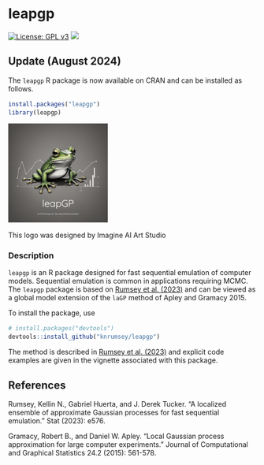 leapgp
================

[![License: GPL
v3](https://img.shields.io/badge/License-GPLv3-blue.svg)](https://www.gnu.org/licenses/gpl-3.0)
[![](https://img.shields.io/badge/devel%20version-1.0.0-purple.svg)](https://github.com/knrumsey/leapgp)

## Update (August 2024)

The `leapgp` R package is now available on CRAN and can be installed as
follows.

``` r
install.packages("leapgp")
library(leapgp)
```

<div class="figure">

<img src="inst/logos/LEAPGP.png" alt="This logo was designed by Imagine AI Art Studio" width="40%" />
<p class="caption">
This logo was designed by Imagine AI Art Studio
</p>

</div>

### Description

<!-- README.md is generated from README.Rmd. Please edit that file -->

`leapgp` is an R package designed for fast sequential emulation of
computer models. Sequential emulation is common in applications
requiring MCMC. The `leapgp` package is based on [Rumsey et
al. (2023)](https://onlinelibrary.wiley.com/doi/pdf/10.1002/sta4.576)
and can be viewed as a global model extension of the `laGP` method of
Apley and Gramacy 2015.

To install the package, use

``` r
# install.packages("devtools")
devtools::install_github("knrumsey/leapgp")
```

The method is described in [Rumsey et
al. (2023)](https://onlinelibrary.wiley.com/doi/pdf/10.1002/sta4.576)
and explicit code examples are given in the vignette associated with
this package.

## References

Rumsey, Kellin N., Gabriel Huerta, and J. Derek Tucker. “A localized
ensemble of approximate Gaussian processes for fast sequential
emulation.” Stat (2023): e576.

Gramacy, Robert B., and Daniel W. Apley. “Local Gaussian process
approximation for large computer experiments.” Journal of Computational
and Graphical Statistics 24.2 (2015): 561-578.
